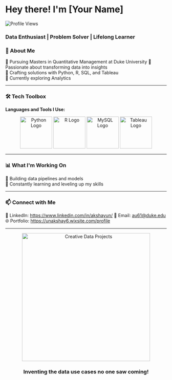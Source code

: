 # Hey there! I'm [Your Name]   

![Profile Views](https://komarev.com/ghpvc/?username=AkshayUN&color=blue)

### Data Enthusiast | Problem Solver | Lifelong Learner  




### 🚀 About Me  
🔹 Pursuing Masters in Quantitative Management at Duke University 
🔹 Passionate about transforming data into insights  
🔹 Crafting solutions with Python, R, SQL, and Tableau  
🔹 Currently exploring Analytics

---

### 🛠️ Tech Toolbox  
**Languages and Tools I Use:**  
<div align="center">
  <img src="https://cdn.jsdelivr.net/gh/devicons/devicon/icons/python/python-original.svg" alt="Python Logo" width="100"/>
  <img src="https://cdn.jsdelivr.net/gh/devicons/devicon/icons/r/r-original.svg" alt="R Logo" width="100"/>
  <img src="https://cdn.jsdelivr.net/gh/devicons/devicon/icons/mysql/mysql-original.svg" alt="MySQL Logo" width="100"/>
  <img src="https://img.shields.io/badge/Tableau-Data%20Visualization-orange" alt="Tableau Logo" width="100"/>
</div>


---

### 📊 What I'm Working On  
🔸 Building data pipelines and models  
🔸 Constantly learning and leveling up my skills  

---

### 📫 Connect with Me  
💼 LinkedIn: https://www.linkedin.com/in/akshayun/
📧 Email: au61@duke.edu 
🌐 Portfolio: https://unakshay6.wixsite.com/profile 

---

<div align="center">
  <img src="D:\Job Application\Profile\212749171-b84692a8-2b04-4e3b-93ca-ac14705da224" alt="Creative Data Projects" width="400"/>
  <h3>Inventing the data use cases no one saw coming!</h3>
</div>
